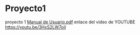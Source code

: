 # Proyecto1
proyecto 1
[Manual de Usuario.pdf](https://github.com/Henry-Tercero-MH/Proyecto1/files/9450014/Manual.de.Usuario.pdf)
enlace del video de YOUTUBE
https://youtu.be/3HxS2LW7oiI
